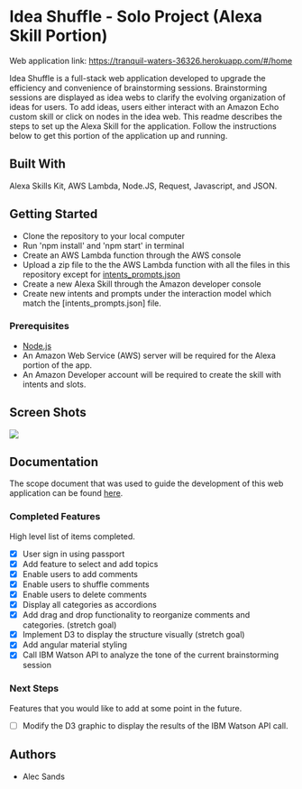 # Idea Shuffle - Solo Project (Alexa Skill Portion)

Web application link: https://tranquil-waters-36326.herokuapp.com/#/home

Idea Shuffle is a full-stack web application developed to upgrade the efficiency and convenience of brainstorming sessions.  Brainstorming sessions are displayed as idea webs to clarify the evolving organization of ideas for users.  To add ideas, users either interact with an Amazon Echo custom skill or click on nodes in the idea web.  This readme describes the steps to set up the Alexa Skill for the application.  Follow the instructions below to get this portion of the application up and running.

## Built With

Alexa Skills Kit, AWS Lambda, Node.JS, Request, Javascript, and JSON.

## Getting Started

- Clone the repository to your local computer
- Run 'npm install' and 'npm start' in terminal
- Create an AWS Lambda function through the AWS console
- Upload a zip file to the the AWS Lambda function with all the files in this repository except for [intents_prompts.json](intents_prompts.json)
- Create a new Alexa Skill through the Amazon developer console
- Create new intents and prompts under the interaction model which match the [intents_prompts.json] file.

### Prerequisites

- [Node.js](https://nodejs.org/en/)
- An Amazon Web Service (AWS) server will be required for the Alexa portion of the app.
- An Amazon Developer account will be required to create the skill with intents and slots.


## Screen Shots

![](screenshots/ideashuffle.gif)

## Documentation

The scope document that was used to guide the development of this web application can be found [here](https://docs.google.com/document/d/1gFspUJHuTq6Q1Px7u029CLwlKXO_vt_5K79j6dG_xvk/edit?usp=sharing).

### Completed Features

High level list of items completed.

- [x] User sign in using passport
- [x] Add feature to select and add topics
- [x] Enable users to add comments
- [x] Enable users to shuffle comments
- [x] Enable users to delete comments
- [x] Display all categories as accordions
- [x] Add drag and drop functionality to reorganize comments and categories. (stretch goal)
- [x] Implement D3 to display the structure visually (stretch goal)
- [x] Add angular material styling
- [x] Call IBM Watson API to analyze the tone of the current brainstorming session

### Next Steps

Features that you would like to add at some point in the future.

- [ ] Modify the D3 graphic to display the results of the IBM Watson API call.

<!-- ## Deployment

Add additional notes about how to deploy this on a live system -->

## Authors

* Alec Sands
